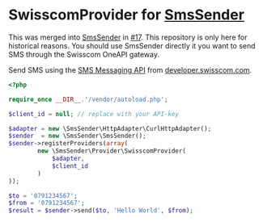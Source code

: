 
# SwisscomProvider for [SmsSender](https://github.com/Carpe-Hora/SmsSender)

This was merged into [SmsSender](https://github.com/Carpe-Hora/SmsSender) in [#17](https://github.com/Carpe-Hora/SmsSender/pull/17). This repository is only here for historical reasons. You should use SmsSender directly it you want to send SMS through the Swisscom OneAPI gateway.

Send SMS using the [SMS Messaging API](https://developer.swisscom.com/documentation/api/sms-messaging-api) from [developer.swisscom.com](http://developer.swisscom.com).

````php
<?php

require_once __DIR__.'/vendor/autoload.php';

$client_id = null; // replace with your API-key

$adapter = new \SmsSender\HttpAdapter\CurlHttpAdapter();
$sender  = new \SmsSender\SmsSender();
$sender->registerProviders(array(
        new \SmsSender\Provider\SwisscomProvider(
            $adapter,
            $client_id
        )
));

$to = '0791234567';
$from = '0791234567';
$result = $sender->send($to, 'Hello World', $from);
````
